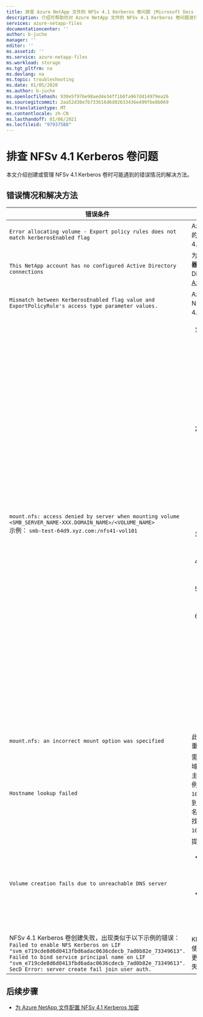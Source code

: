 ```yaml
---
title: 排查 Azure NetApp 文件的 NFSv 4.1 Kerberos 卷问题 |Microsoft Docs
description: 介绍可帮助你对 Azure NetApp 文件的 NFSv 4.1 Kerberos 卷问题进行故障排除的错误消息和解决方案。
services: azure-netapp-files
documentationcenter: ''
author: b-juche
manager: ''
editor: ''
ms.assetid: ''
ms.service: azure-netapp-files
ms.workload: storage
ms.tgt_pltfrm: na
ms.devlang: na
ms.topic: troubleshooting
ms.date: 01/05/2020
ms.author: b-juche
ms.openlocfilehash: 930e5f976e98aed4e34ff1b8fa967dd14979ea26
ms.sourcegitcommit: 2aa52d30e7b733616d6d92633436e499fbe8b069
ms.translationtype: MT
ms.contentlocale: zh-CN
ms.lasthandoff: 01/06/2021
ms.locfileid: "97937588"
---
```

# <a name="troubleshoot-nfsv41-kerberos-volume-issues"></a>排查 NFSv 4.1 Kerberos 卷问题 

本文介绍创建或管理 NFSv 4.1 Kerberos 卷时可能遇到的错误情况的解决方法。 

## <a name="error-conditions-and-resolutions"></a>错误情况和解决方法

|     错误条件    |     解决方法    |
|-|-|
|`Error allocating volume - Export policy rules does not match kerberosEnabled flag` | Azure NetApp 文件不支持 NFSv3 卷的 Kerberos。 Kerberos 仅对 NFSv 4.1 协议受支持。  |
|`This NetApp account has no configured Active Directory   connections`  |  为包含字段 " **KDC IP** " 和 " **AD 服务器名称**" 的 NetApp 帐户配置 Active Directory。 有关说明，请参阅 [配置 Azure 门户](configure-kerberos-encryption.md#configure-the-azure-portal) 。 |
|`Mismatch between KerberosEnabled flag value and ExportPolicyRule's access type parameter values.`  | Azure NetApp 文件不支持将纯 NFSv 4.1 卷转换为 Kerberos NFSv 4.1 卷，反之亦然。 |
|`mount.nfs: access denied by server when mounting volume <SMB_SERVER_NAME-XXX.DOMAIN_NAME>/<VOLUME_NAME>` <br>  示例： `smb-test-64d9.xyz.com:/nfs41-vol101` | <ol><li> 请确保正确设置了 A/PTR 记录并且该记录存在于服务器名称的 Active Directory 中 `smb-test-64d9.xyz.com` 。 <br> 在 NFS 客户端中，如果 `nslookup` 的 `smb-test-64d9.xyz.com` 解析为 IP 地址 IP1 (即 `10.1.1.68`) ，则 IP1 的，则必须将 `nslookup` 解析为只有一条记录 (即 `smb-test-64d9.xyz.com`) 。 `nslookup` 的 IP1 *不得* 解析为多个名称。 </li>  <li>`NFS-<Smb NETBIOS NAME>-<few random characters>`使用 PowerShell 或 UI 在 AD 上使用类型为的 NFS 计算机帐户设置 AES-256。 <br> 示例命令： <ul><li>`Set-ADComputer <NFS_MACHINE_ACCOUNT_NAME> -KerberosEncryptionType AES256` </li><li>`Set-ADComputer NFS-SMB-TEST-64 -KerberosEncryptionType AES256` </li></ul> </li> <li>确保 NFS 客户端、AD 和 Azure NetApp 文件存储软件相互同步，并处于五分钟的偏差范围内。 </li>  <li>使用命令获取 NFS 客户端上的 Kerberos 票证 `kinit <administrator>` 。</li> <li>将 NFS 客户端主机名减少到不超过15个字符，然后再次执行 "领域联接"。 </li><li>按如下所示重新启动 NFS 客户端和 `rpcgssd` 服务。 该命令可能因操作系统而异。<br> RHEL 7： <br> `service nfs restart` <br> `service rpcgssd restart` <br> CentOS 8： <br> `systemctl enable nfs-client.target && systemctl start nfs-client.target` <br> Ubuntu： <br>  (重新启动 `rpc-gssd` 服务。 )  <br> `sudo systemctl start rpc-gssd.service` </ul>| 
|`mount.nfs: an incorrect mount option was specified`   | 此问题可能与 NFS 客户端问题相关。 重新启动 NFS 客户端。    |
|`Hostname lookup failed`   | 需要在 DNS 服务器上创建反向查找区域，然后在该反向查找区域中添加 AD 主机计算机的 PTR 记录。 <br> 例如，假设 AD 计算机的 IP 地址为 `10.1.1.4` ，使用 hostname 命令 (找到的 ad 计算机的主机名) 为 `AD1` ，域名为 `myDomain.com` 。 添加到反向查找区域中的 PTR 记录应该是 `10.1.1.4 -> AD1.myDomain.com` 。 |
|`Volume creation fails due to unreachable DNS server`  | 提供两个可能的解决方案： <br> <ul><li> 此错误表明 DNS 不可访问。 原因可能是 DNS IP 错误或网络问题。 检查在 AD 连接中输入的 DNS IP，并确保 IP 正确。 </li> <li> 请确保 AD 和卷位于同一区域和同一 VNet 中。 如果它们在不同的 Vnet 中，请确保在两个 Vnet 之间建立 VNet 对等互连。 </li></ul> |
|NFSv 4.1 Kerberos 卷创建失败，出现类似于以下示例的错误： <br> `Failed to enable NFS Kerberos on LIF "svm_e719cde8d6d0413fbd6adac0636cdecb_7ad0b82e_73349613". Failed to bind service principal name on LIF "svm_e719cde8d6d0413fbd6adac0636cdecb_7ad0b82e_73349613". SecD Error: server create fail join user auth.` |KDC IP 错误，已创建 Kerberos 卷。 使用正确的地址更新 KDC IP。 <br> 更新 KDC IP 后，此错误将不会消失。 需要重新创建卷。 |

## <a name="next-steps"></a>后续步骤  

* [为 Azure NetApp 文件配置 NFSv 4.1 Kerberos 加密](configure-kerberos-encryption.md)
